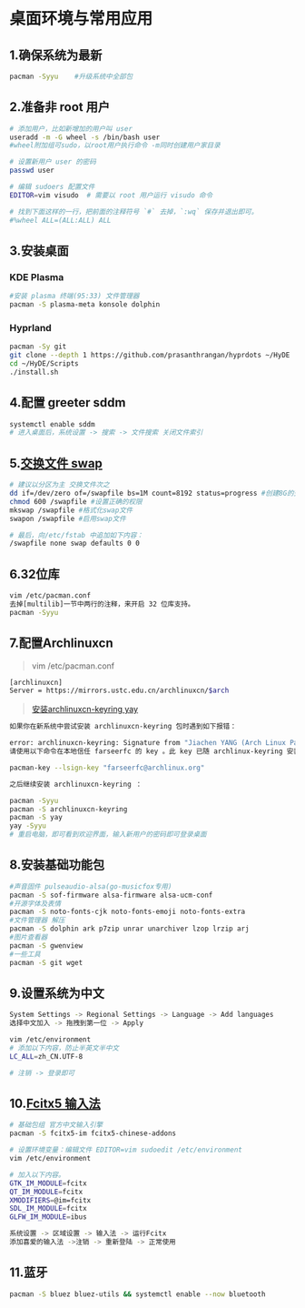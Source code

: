 # 桌面环境与常用应用

## 1.确保系统为最新

```bash
pacman -Syyu    #升级系统中全部包
```

## 2.准备非 root 用户

```bash
# 添加用户，比如新增加的用户叫 user
useradd -m -G wheel -s /bin/bash user
#wheel附加组可sudo，以root用户执行命令 -m同时创建用户家目录

# 设置新用户 user 的密码
passwd user

# 编辑 sudoers 配置文件
EDITOR=vim visudo  # 需要以 root 用户运行 visudo 命令

# 找到下面这样的一行，把前面的注释符号 `#` 去掉，`:wq` 保存并退出即可。
#%wheel ALL=(ALL:ALL) ALL
```

## 3.安装桌面
### KDE Plasma

```bash
#安装 plasma 终端(95:33) 文件管理器
pacman -S plasma-meta konsole dolphin
```

### Hyprland

```bash
pacman -Sy git
git clone --depth 1 https://github.com/prasanthrangan/hyprdots ~/HyDE
cd ~/HyDE/Scripts
./install.sh
```

## 4.配置 greeter sddm

```bash
systemctl enable sddm
# 进入桌面后，系统设置 -> 搜索 -> 文件搜索 关闭文件索引
```

## 5.[交换文件 swap](https://wiki.archlinux.org/title/Swap#Swap_file)

```bash
# 建议以分区为主 交换文件次之
dd if=/dev/zero of=/swapfile bs=1M count=8192 status=progress #创建8G的交换空间 大小根据需要自定
chmod 600 /swapfile #设置正确的权限
mkswap /swapfile #格式化swap文件
swapon /swapfile #启用swap文件

# 最后，向/etc/fstab 中追加如下内容：
/swapfile none swap defaults 0 0
```

## 6.32位库

```bash
vim /etc/pacman.conf
去掉[multilib]一节中两行的注释，来开启 32 位库支持。
pacman -Syyu
```

## 7.配置Archlinuxcn
> vim /etc/pacman.conf
```bash
[archlinuxcn]
Server = https://mirrors.ustc.edu.cn/archlinuxcn/$arch
```

> [安装archlinuxcn-keyring yay](https://wiki.archlinuxcn.org/wiki/Pacman/%E8%BD%AF%E4%BB%B6%E5%8C%85%E7%AD%BE%E5%90%8D)
```bash
如果你在新系统中尝试安装 archlinuxcn-keyring 包时遇到如下报错：

error: archlinuxcn-keyring: Signature from "Jiachen YANG (Arch Linux Packager Signing Key) " is marginal trust
请使用以下命令在本地信任 farseerfc 的 key 。此 key 已随 archlinux-keyring 安装在系统中，只是缺乏信任：

pacman-key --lsign-key "farseerfc@archlinux.org"

之后继续安装 archlinuxcn-keyring ：

pacman -Syyu
pacman -S archlinuxcn-keyring
pacman -S yay
yay -Syyu
# 重启电脑，即可看到欢迎界面，输入新用户的密码即可登录桌面
```

## 8.安装基础功能包

```bash
#声音固件 pulseaudio-alsa(go-musicfox专用)
pacman -S sof-firmware alsa-firmware alsa-ucm-conf
#开源字体及表情
pacman -S noto-fonts-cjk noto-fonts-emoji noto-fonts-extra
#文件管理器 解压
pacman -S dolphin ark p7zip unrar unarchiver lzop lrzip arj
#图片查看器
pacman -S gwenview
#一些工具
pacman -S git wget
```

## 9.设置系统为中文

```bash
System Settings -> Regional Settings -> Language -> Add languages
选择中文加入 -> 拖拽到第一位 -> Apply

vim /etc/environment
# 添加以下内容，防止半英文半中文
LC_ALL=zh_CN.UTF-8

# 注销 -> 登录即可
```

## 10.[Fcitx5 输入法](https://wiki.archlinuxcn.org/wiki/Fcitx5?rdfrom=https%3A%2F%2Fwiki.archlinux.org%2Findex.php%3Ftitle%3DFcitx5_%28%25E7%25AE%2580%25E4%25BD%2593%25E4%25B8%25AD%25E6%2596%2587%29%26redirect%3Dno)

```bash
# 基础包组 官方中文输入引擎
pacman -S fcitx5-im fcitx5-chinese-addons

# 设置环境变量：编辑文件 EDITOR=vim sudoedit /etc/environment
vim /etc/environment

# 加入以下内容。
GTK_IM_MODULE=fcitx
QT_IM_MODULE=fcitx
XMODIFIERS=@im=fcitx
SDL_IM_MODULE=fcitx
GLFW_IM_MODULE=ibus

系统设置 -> 区域设置 -> 输入法 -> 运行Fcitx
添加喜爱的输入法 ->注销 -> 重新登陆 -> 正常使用
```

## 11.蓝牙

```bash
pacman -S bluez bluez-utils && systemctl enable --now bluetooth
```
